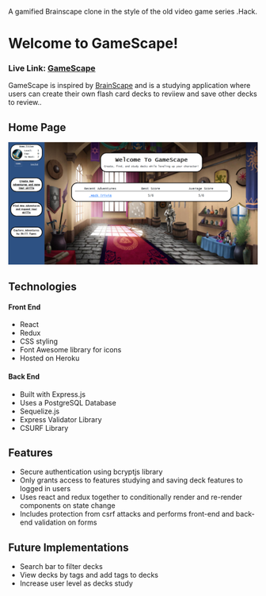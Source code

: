 A gamified Brainscape clone in the style of the old video game series .Hack.
# Welcome to GameScape!
### Live Link: [GameScape](https://gamescape.herokuapp.com/)

GameScape is inspired by [BrainScape] and is a studying application where users can create their own flash card decks to reviiew and save other decks to review..

## Home Page
![GameScapeHome.png](https://raw.githubusercontent.com/dupchurch93/GameScape/main/frontend/public/GameScapeHome.png)

## Technologies

#### Front End
  - React
  - Redux
  - CSS styling
  - Font Awesome library for icons
  - Hosted on Heroku
#### Back End
  - Built with Express.js
  - Uses a PostgreSQL Database
  - Sequelize.js
  - Express Validator Library
  - CSURF Library

## Features
  - Secure authentication using bcryptjs library
  - Only grants access to features studying and saving deck features to logged in users
  - Uses react and redux together to conditionally render and re-render components on state change
  - Includes protection from csrf attacks and performs front-end and back-end validation on forms


## Future Implementations
  - Search bar to filter decks
  - View decks by tags and add tags to decks
  - Increase user level as decks study

[BrainScape]: https://www.brainscape.com/

[GameScape]: https://gamescape.herokuapp.com
